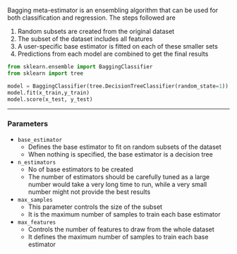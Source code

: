 Bagging meta-estimator is an ensembling algorithm that can be used for both classification and regression. The steps followed are

1. Random subsets are created from the original dataset
2. The subset of the dataset includes all features
3. A user-specific base estimator is fitted on each of these smaller sets
4. Predictions from each model are combined to get the final results

```py
from sklearn.ensemble import BaggingClassifier
from sklearn import tree

model = BaggingClassifier(tree.DecisionTreeClassifier(random_state=1))
model.fit(x_train,y_train)
model.score(x_test, y_test)
```

---

### Parameters 

- `base_estimator`
	- Defines the base estimator to fit on random subsets of the dataset
	- When nothing is specified, the base estimator is a decision tree
- `n_estimators`
	- No of base estimators to be created
	- The number of estimators should be carefully tuned as a large number would take a very long time to run, while a very small number might not provide the best results
- `max_samples`
	- This parameter controls the size of the subset
	- It is the maximum number of samples to train each base estimator
- `max_features`
	- Controls the number of features to draw from the whole dataset
	- It defines the maximum number of samples to train each base estimator 